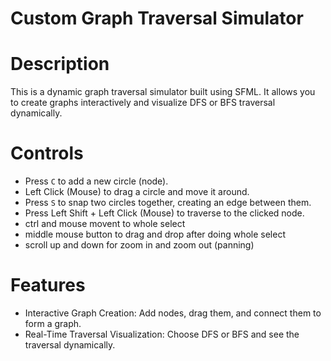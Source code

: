 # Custom Graph Traversal Simulator

# Description
This is a dynamic graph traversal simulator built using SFML. It allows you to create graphs interactively and visualize DFS or BFS traversal dynamically.

# Controls
- Press `C` to add a new circle (node).
- Left Click (Mouse) to drag a circle and move it around.
- Press `S` to snap two circles together, creating an edge between them.
- Press Left Shift + Left Click (Mouse) to traverse to the clicked node.
- ctrl and mouse movent to whole select
- middle mouse button to drag and drop after doing whole select
- scroll up and down for zoom in and zoom out (panning)

# Features
- Interactive Graph Creation: Add nodes, drag them, and connect them to form a graph.
- Real-Time Traversal Visualization: Choose DFS or BFS and see the traversal dynamically.

